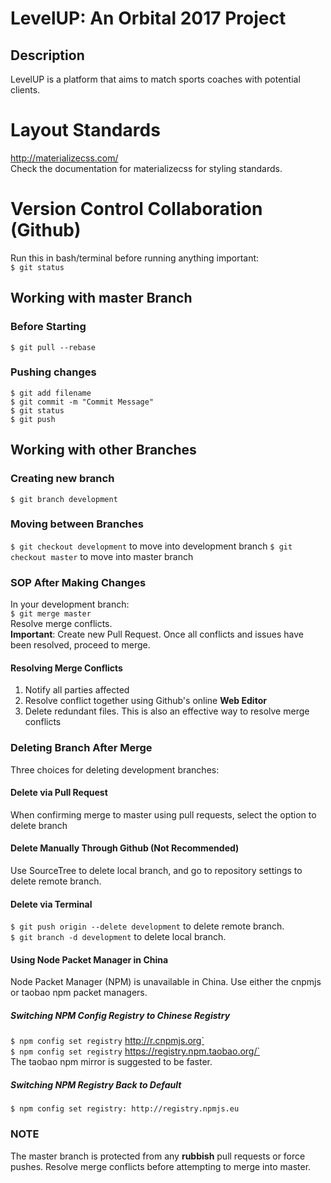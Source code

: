 # **LevelUP: An Orbital 2017 Project**<br/>
## Description
LevelUP is a platform that aims to match sports coaches with potential clients. <br/>

# **Layout Standards**<br/>
http://materializecss.com/<br/>
Check the documentation for materializecss for styling standards.

# **Version Control Collaboration (Github)**<br/>
Run this in bash/terminal before running anything important:<br/>
`$ git status`

## Working with **master** Branch

### Before Starting <br/>
`$ git pull --rebase`

### Pushing changes
`$ git add filename`<br/>
`$ git commit -m "Commit Message"`<br/>
`$ git status`<br/>
`$ git push`<br/>

## Working with other Branches
### Creating new branch
`$ git branch development`

### Moving between Branches
`$ git checkout development` to move into development branch
`$ git checkout master` to move into master branch

### SOP After Making Changes
In your development branch: <br/>
`$ git merge master` <br/>
Resolve merge conflicts. <br/>
**Important**: Create new Pull Request. Once all conflicts and issues have been resolved, proceed to merge.

#### Resolving Merge Conflicts
1. Notify all parties affected
2. Resolve conflict together using Github's online **Web Editor**
3. Delete redundant files. This is also an effective way to resolve merge conflicts

### Deleting Branch After Merge
Three choices for deleting development branches:<br/>

#### Delete via Pull Request
When confirming merge to master using pull requests, select the option to delete branch

#### Delete Manually Through Github (Not Recommended)
Use SourceTree to delete local branch, and go to repository settings to delete remote branch.

#### Delete via Terminal
`$ git push origin --delete development` to delete remote branch.<br/>
`$ git branch -d development` to delete local branch.

#### Using Node Packet Manager in China
Node Packet Manager (NPM) is unavailable in China. Use either the cnpmjs or taobao npm packet managers.
##### Switching NPM Config Registry to Chinese Registry
`$ npm config set registry` http://r.cnpmjs.org`<br/>
`$ npm config set registry` https://registry.npm.taobao.org/`<br/>
The taobao npm mirror is suggested to be faster.<br/>

##### Switching NPM Registry Back to Default
`$ npm config set registry: http://registry.npmjs.eu` <br/>

### **NOTE**
The master branch is protected from any **rubbish** pull requests or force pushes. Resolve merge conflicts before attempting to merge into master.
